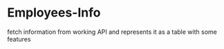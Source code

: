 # Employees-Info
fetch information from working API and represents it as a table with some features
